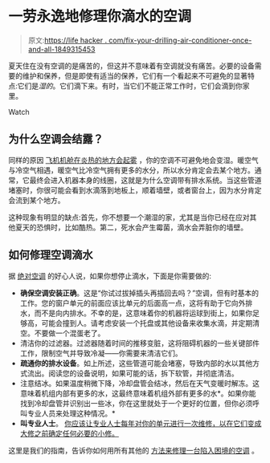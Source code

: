 # 一劳永逸地修理你滴水的空调

> 原文:[https://life hacker . com/fix-your-drilling-air-conditioner-once-and-all-1849315453](https://lifehacker.com/fix-your-dripping-air-conditioner-once-and-for-all-1849315453)

夏天住在没有空调的是痛苦的，但这并不意味着有空调就没有痛苦。必要的设备需要的维护和保养，但是即使有适当的保养，它们有一个看起来不可避免的显著特点:它们是*湿的*。它们滴下来。有时，当它们不能正常工作时，它们会滴到你家里。

Watch

## **为什么空调会结露？**

同样的原因 [飞机机舱在炎热的地方会起雾](https://lifehacker.com/what-to-do-when-your-plane-cabin-fills-with-fog-1849174484) ，你的空调不可避免地会变湿。暖空气与冷空气相遇，暖空气比冷空气拥有更多的水分，所以水分肯定会去某个地方。通常，它最终会进入机器本身的线圈，这就是为什么空调带有排水系统。当这些管道堵塞时，你很可能会看到水滴落到地板上，顺着墙壁，或者窗台上，因为水分肯定会流到某个地方。

这种现象有明显的缺点:首先，你不想要一个潮湿的家，尤其是当你已经在应对其他夏天的恐惧时，比如酷热。第二，死水会产生霉菌，滴水会弄脏你的墙壁。

## **如何修理空调滴水**

据 [绝对空调](https://www.absoluteaircon.com.sg/articles/6-ways-to-stop-aircon-leaking-problem.html) 的好心人说，如果你想停止滴水，下面是你需要做的:

*   **确保空调安装正确**。这是“你试过拔掉插头再插回去吗？”空调，但有时基本的工作。您的窗户单元的前面应该比单元的后面高一点，这将有助于它向外排水，而不是向内排水。不幸的是，这意味着你的机器将运球到街上，如果你足够高，可能会撞到人。请考虑安装一个托盘或其他设备来收集水滴，并定期清空。不要做一个混蛋老了。
*   清洁你的过滤器。过滤器随着时间的推移变脏，这将阻碍机器的一些关键部件工作，限制空气并导致冷凝——你需要来清洁它们。
*   **疏通你的排水设备**。如上所述，这些管道可能会堵塞，导致内部的水以其他方式流出。阅读您的设备说明，如果可能的话，拆下软管，并彻底清洁。
*   注意结冰。如果温度稍微下降，冷却盘管会结冰，然后在天气变暖时解冻。这意味着机组内部有更多的水，这最终意味着机组外部有更多的水*。如果你能找到冷却盘管并识别出一些冰，你在这里就处于一个更好的位置，但你必须呼叫专业人员来处理这种情况。*
*   **叫专业人士**。 [你应该让专业人士每年对你的单元进行一次维修，以在它们变成大修之前确定任何必要的小修。](https://lifehacker.com/how-to-keep-your-ac-unit-working-all-summer-1849027071)

这里是我们的指南，告诉你如何用所有其他的 [方法来修理一台陷入困境的空调](https://lifehacker.com/preview/how-to-fix-a-struggling-air-conditioner-1849315016?rev=1658423876228) 。
